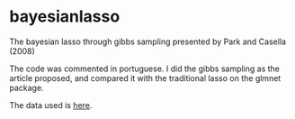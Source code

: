 # bayesianlasso
The bayesian lasso through gibbs sampling presented by Park and Casella (2008)

The code was commented in portuguese. I did the gibbs sampling as the article proposed, and compared it with the traditional lasso on the glmnet package.


The data used is [here](https://raw.githubusercontent.com/dimassores/bayesianlasso/master/Diabetes.txt).
